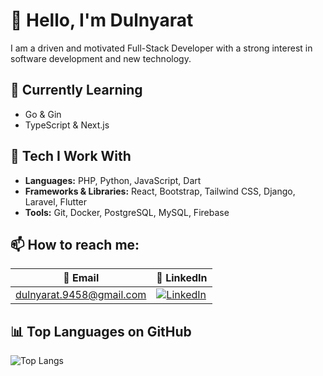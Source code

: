 # 👋 Hello, I'm Dulnyarat

I am a driven and motivated Full-Stack Developer with a strong interest in software development and new technology.


## 🌱 Currently Learning

- Go & Gin
- TypeScript & Next.js


## 🧰 Tech I Work With

- **Languages:** PHP, Python, JavaScript, Dart
- **Frameworks & Libraries:** React, Bootstrap, Tailwind CSS, Django, Laravel, Flutter
- **Tools:** Git, Docker, PostgreSQL, MySQL, Firebase


## 📫 How to reach me: 

| 📧 Email                        | 🔗 LinkedIn                                                                 |
|--------------------------------|------------------------------------------------------------------------------|
| dulnyarat.9458@gmail.com       | [![LinkedIn](https://img.shields.io/badge/-LinkedIn-0077B5?style=flat&logo=linkedin&logoColor=white)](https://www.linkedin.com/in/dulnyarat-banphatathi) |


## 📊 Top Languages on GitHub
![Top Langs](https://github-readme-stats.vercel.app/api/top-langs/?username=Dulnyarat9458&layout=compact&langs_count=12&theme=tokyonight&card_width=500)
